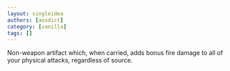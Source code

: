 ```yaml
---
layout: singleidea
authors: [aosdict]
category: [vanilla]
tags: []
---
```

Non-weapon artifact which, when carried, adds bonus fire damage to all of your physical attacks, regardless of source.
